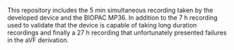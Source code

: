 This repository includes the 5 min simultaneous recording taken by the developed device and the BIOPAC MP36.
In addition to the 7 h recording used to validate that the device is capable of taking long duration recordings and finally a 27 h recording that unfortunately presented failures in the aVF derivation. 
 